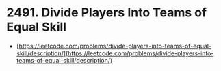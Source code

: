 # 2491. Divide Players Into Teams of Equal Skill

- [https://leetcode.com/problems/divide-players-into-teams-of-equal-skill/description/](https://leetcode.com/problems/divide-players-into-teams-of-equal-skill/description/)
